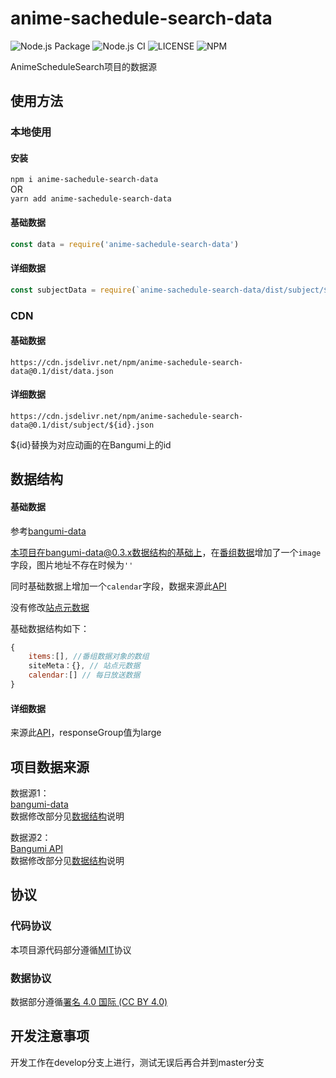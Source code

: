 # anime-sachedule-search-data

![Node.js Package](https://github.com/yilihjy/anime-sachedule-search-data/workflows/Node.js%20Package/badge.svg) 
![Node.js CI](https://github.com/yilihjy/anime-sachedule-search-data/workflows/Node.js%20CI/badge.svg)
![LICENSE](https://img.shields.io/npm/l/anime-sachedule-search-data)
![NPM](https://img.shields.io/npm/v/anime-sachedule-search-data)

AnimeScheduleSearch项目的数据源

## 使用方法

### 本地使用

#### 安装
`npm i anime-sachedule-search-data`  
OR  
`yarn add anime-sachedule-search-data`

#### 基础数据
```javascript
const data = require('anime-sachedule-search-data')
```

#### 详细数据
```javascript
const subjectData = require(`anime-sachedule-search-data/dist/subject/${id}.json`)
```

### CDN

#### 基础数据
```
https://cdn.jsdelivr.net/npm/anime-sachedule-search-data@0.1/dist/data.json
```

#### 详细数据
```
https://cdn.jsdelivr.net/npm/anime-sachedule-search-data@0.1/dist/subject/${id}.json
```

${id}替换为对应动画的在Bangumi上的id

## 数据结构
#### 基础数据
参考[bangumi-data](https://github.com/bangumi-data/bangumi-data/blob/master/CONTRIBUTING.md)

本项目在bangumi-data@0.3.x数据结构的基础上，在[番组数据](https://github.com/bangumi-data/bangumi-data/blob/v0.3.30/CONTRIBUTING.md#%E7%95%AA%E7%BB%84%E6%95%B0%E6%8D%AE)增加了一个`image`字段，图片地址不存在时候为`''`  

同时基础数据上增加一个`calendar`字段，数据来源此[API](https://bangumi.github.io/api/#/%E6%9D%A1%E7%9B%AE/get_calendar)

没有修改[站点元数据](https://github.com/bangumi-data/bangumi-data/blob/v0.3.30/CONTRIBUTING.md#%E7%AB%99%E7%82%B9%E5%85%83%E6%95%B0%E6%8D%AE)  

基础数据结构如下：
```js
{
    items:[], //番组数据对象的数组
    siteMeta：{}, // 站点元数据
    calendar:[] // 每日放送数据
}
```

#### 详细数据
来源此[API](https://bangumi.github.io/api/#/%E6%9D%A1%E7%9B%AE/get_subject__subject_id_)，responseGroup值为large



## 项目数据来源  
数据源1：  
[bangumi-data](https://github.com/bangumi-data/bangumi-data)   
数据修改部分见[数据结构](#数据结构)说明


数据源2：  
[Bangumi API](https://github.com/bangumi/api)  
数据修改部分见[数据结构](#数据结构)说明

## 协议
### 代码协议
本项目源代码部分遵循[MIT](./LICENSE)协议

### 数据协议

数据部分遵循[署名 4.0 国际 (CC BY 4.0)](https://creativecommons.org/licenses/by/4.0/deed.zh)

## 开发注意事项
开发工作在develop分支上进行，测试无误后再合并到master分支
